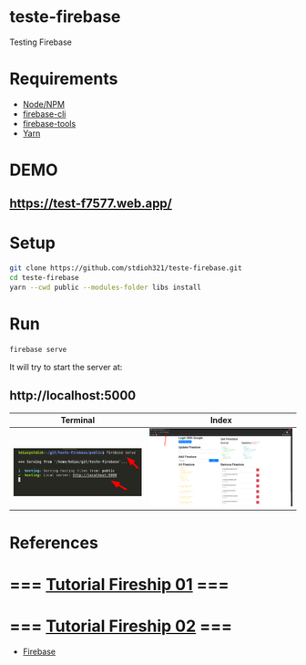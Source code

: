 # teste-firebase
Testing Firebase

# Requirements
* [Node/NPM](https://nodejs.org/en/download/)
* [firebase-cli](https://firebase.google.com/docs/cli)
* [firebase-tools](https://www.npmjs.com/package/firebase-tools)
* [Yarn](https://classic.yarnpkg.com/lang/en/docs/install/#debian-stable)


# DEMO
## https://test-f7577.web.app/

# Setup
```sh
git clone https://github.com/stdioh321/teste-firebase.git
cd teste-firebase
yarn --cwd public --modules-folder libs install
```

# Run

```sh
firebase serve
```
It will try to start the server at:

## **http://localhost:5000**

Terminal|Index|
---|---
<img width="400">![Terminal](./docs/screenshot_02.png)|![Index](./docs/screenshot_01.png)


# References
# === [Tutorial Fireship 01](https://www.youtube.com/watch?v=9kRgVxULbag) ===
# === [Tutorial Fireship 02](https://www.youtube.com/watch?v=q5J5ho7YUhA) ===


* [Firebase](https://firebase.google.com/?hl=pt)